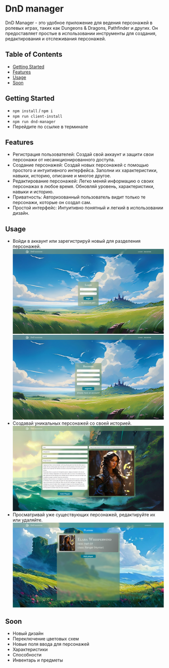 # DnD manager

DnD Manager - это удобное приложение для ведения персонажей в ролевых играх, таких как Dungeons & Dragons, Pathfinder и других. Он предоставляет простые в использовании инструменты для создания, редактирования и отслеживания персонажей.

## Table of Contents

* [Getting Started](#getting-started)
* [Features](#features)
* [Usage](#usage)
* [Soon](#soon)

## Getting Started

* `npm install` / `npm i`
* `npm run client-install`
* `npm run dnd-manager`
* Перейдите по ссылке в терминале

## Features

* Регистрация пользователей: Создай свой аккаунт и защити свои персонажи от несанкционированного доступа.
* Создание персонажей: Создай новых персонажей с помощью простого и интуитивного интерфейса. Заполни их характеристики, навыки, историю, описание и многое другое.
* Редактирование персонажей: Легко меняй информацию о своих персонажах в любое время. Обновляй уровень, характеристики, навыки и историю.
* Приватность: Авторизованный пользователь видит только те персонажи, которые он создал сам.
* Простой интерфейс: Интуитивно понятный и легкий в использовании дизайн.

## Usage

* Войди в аккаунт или зарегистрируй новый для разделения персонажей.
![ScreenShot](./images/view_1.png)
![ScreenShot](./images/view_2.png)
* Создавай уникальных персонажей со своей историей.
![ScreenShot](./images/view_3.png)
* Просматривай уже существующих персонажей, редактируйте их или удаляйте.
![ScreenShot](./images/view_4.png)

## Soon
* Новый дизайн
* Переключение цветовых схем
* Новые поля ввода для персонажей
* Характеристики
* Способности
* Инвентарь и предметы